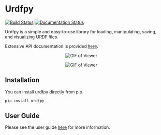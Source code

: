 # Urdfpy

[![Build Status](https://travis-ci.org/mmatl/urdfpy.svg?branch=master)](https://travis-ci.org/mmatl/urdfpy)
[![Documentation Status](https://readthedocs.org/projects/urdfpy/badge/?version=latest)](https://urdfpy.readthedocs.io/en/latest/?badge=latest)

Urdfpy is a simple and easy-to-use library for loading, manipulating, saving,
and visualizing URDF files.

Extensive API documentation is provided [here](https://urdfpy.readthedocs.io/en/latest/).

<p align="center">
  <img src="https://github.com/mmatl/urdfpy/blob/master/docs/source/_static/robotiq.gif?raw=true" alt="GIF of Viewer"/>
</p>
<p align="center">
  <img src="https://github.com/mmatl/urdfpy/blob/master/docs/source/_static/ur5.gif?raw=true" alt="GIF of Viewer"/>
</p>

## Installation
You can install urdfpy directly from pip.

```bash
pip install urdfpy
```

## User Guide
Please see the user guide [here](https://urdfpy.readthedocs.io/en/latest/) for
more information.
